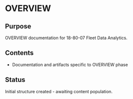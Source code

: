 # OVERVIEW

## Purpose
OVERVIEW documentation for 18-80-07 Fleet Data Analytics.

## Contents
- Documentation and artifacts specific to OVERVIEW phase

## Status
Initial structure created - awaiting content population.
